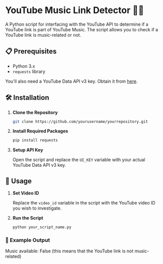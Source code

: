 # YouTube Music Link Detector 🎵🦉

A Python script for interfacing with the YouTube API to determine if a YouTube link is part of YouTube Music. The script allows you to check if a YouTube link is music-related or not.

## 📋 Prerequisites

- Python 3.x
- `requests` library

You'll also need a YouTube Data API v3 key. Obtain it from [here](https://developers.google.com/youtube/registering_an_application).

## 🛠️ Installation

1. **Clone the Repository**
    ```bash
    git clone https://github.com/yourusername/yourrepository.git
    ```
   
2. **Install Required Packages**
    ```bash
    pip install requests
    ```

3. **Setup API Key**

    Open the script and replace the `UI_KEY` variable with your actual YouTube Data API v3 key.

## 🚀 Usage

1. **Set Video ID**

    Replace the `video_id` variable in the script with the YouTube video ID you wish to investigate.

2. **Run the Script**
    ```bash
    python your_script_name.py
    ```

### 📄 Example Output
Music available: False (this means that the YouTube link is not music-related)
